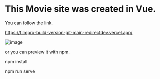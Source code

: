 

# This Movie site was created in Vue.
You can follow the link.


https://filmpro-build-version-git-main-redirectdev.vercel.app/

![image](https://user-images.githubusercontent.com/124897163/232444006-95e2100c-0cd8-4067-8450-18cac99caab1.png)

or you can preview it with npm.

npm install

npm run serve
